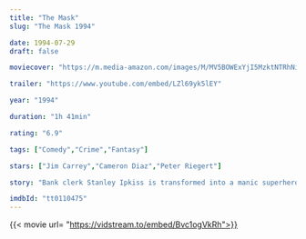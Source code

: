 ```yaml
---
title: "The Mask"
slug: "The Mask 1994"

date: 1994-07-29
draft: false

moviecover: "https://m.media-amazon.com/images/M/MV5BOWExYjI5MzktNTRhNi00Nzg2LThkZmQtYWVkYjRlYWI2MDQ4XkEyXkFqcGdeQXVyNTAyODkwOQ@@._V1_UX182_CR0,0,182,268_AL_.jpg"

trailer: "https://www.youtube.com/embed/LZl69yk5lEY"

year: "1994"

duration: "1h 41min"

rating: "6.9"

tags: ["Comedy","Crime","Fantasy"]

stars: ["Jim Carrey","Cameron Diaz","Peter Riegert"]

story: "Bank clerk Stanley Ipkiss is transformed into a manic superhero when he wears a mysterious mask."

imdbId: "tt0110475"
---
```


{{< movie url= "https://vidstream.to/embed/Bvc1ogVkRh">}}
